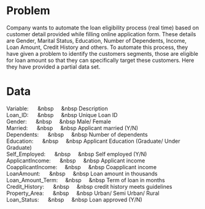 # Problem

Company wants to automate the loan eligibility process (real time) based on customer detail provided while filling online application form. These details are Gender, Marital Status, Education, Number of Dependents, Income, Loan Amount, Credit History and others. To automate this process, they have given a problem to identify the customers segments, those are eligible for loan amount so that they can specifically target these customers. Here they have provided a partial data set.

# Data

Variable:      &nbsp;&nbsp;&nbsp;&nbsp;&nbsp;&nbsp&nbsp;&nbsp;&nbsp;&nbsp;&nbsp;&nbsp    Description  
Loan_ID:      &nbsp;&nbsp;&nbsp;&nbsp;&nbsp;&nbsp&nbsp;&nbsp;&nbsp;&nbsp;&nbsp;&nbsp     Unique Loan ID  
Gender:        &nbsp;&nbsp;&nbsp;&nbsp;&nbsp;&nbsp&nbsp;&nbsp;&nbsp;&nbsp;&nbsp;&nbsp    Male/ Female  
Married:        &nbsp;&nbsp;&nbsp;&nbsp;&nbsp;&nbsp&nbsp;&nbsp;&nbsp;&nbsp;&nbsp;&nbsp   Applicant married (Y/N)  
Dependents:     &nbsp;&nbsp;&nbsp;&nbsp;&nbsp;&nbsp&nbsp;&nbsp;&nbsp;&nbsp;&nbsp;&nbsp   Number of dependents  
Education:      &nbsp;&nbsp;&nbsp;&nbsp;&nbsp;&nbsp&nbsp;&nbsp;&nbsp;&nbsp;&nbsp;&nbsp   Applicant Education (Graduate/ Under Graduate)  
Self_Employed:   &nbsp;&nbsp;&nbsp;&nbsp;&nbsp;&nbsp&nbsp;&nbsp;&nbsp;&nbsp;&nbsp;&nbsp  Self employed (Y/N)  
ApplicantIncome: &nbsp;&nbsp;&nbsp;&nbsp;&nbsp;&nbsp&nbsp;&nbsp;&nbsp;&nbsp;&nbsp;&nbsp  Applicant income  
CoapplicantIncome:&nbsp;&nbsp;&nbsp;&nbsp;&nbsp;&nbsp&nbsp;&nbsp;&nbsp;&nbsp;&nbsp;&nbsp Coapplicant income  
LoanAmount:    &nbsp;&nbsp;&nbsp;&nbsp;&nbsp;&nbsp&nbsp;&nbsp;&nbsp;&nbsp;&nbsp;&nbsp    Loan amount in thousands  
Loan_Amount_Term:&nbsp;&nbsp;&nbsp;&nbsp;&nbsp;&nbsp&nbsp;&nbsp;&nbsp;&nbsp;&nbsp;&nbsp  Term of loan in months  
Credit_History:  &nbsp;&nbsp;&nbsp;&nbsp;&nbsp;&nbsp&nbsp;&nbsp;&nbsp;&nbsp;&nbsp;&nbsp  credit history meets guidelines  
Property_Area:   &nbsp;&nbsp;&nbsp;&nbsp;&nbsp;&nbsp&nbsp;&nbsp;&nbsp;&nbsp;&nbsp;&nbsp  Urban/ Semi Urban/ Rural  
Loan_Status:   &nbsp;&nbsp;&nbsp;&nbsp;&nbsp;&nbsp&nbsp;&nbsp;&nbsp;&nbsp;&nbsp;&nbsp    Loan approved (Y/N)  


